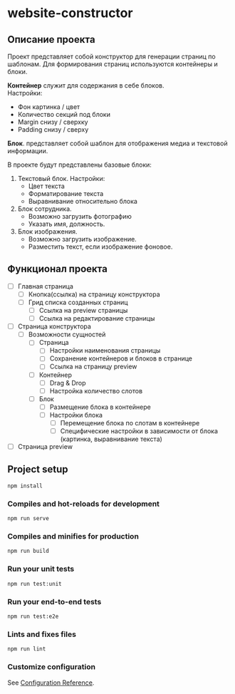 # website-constructor

## Описание проекта
Проект представляет собой конструктор для генерации страниц по шаблонам. Для формирования страниц используются контейнеры и блоки.  

**Контейнер** служит для содержания в себе блоков.  
Настройки:
* Фон картинка / цвет
* Количество секций под блоки
* Margin снизу / сверхку
* Padding снизу / сверху

**Блок**. представляет собой шаблон для отображения медиа и текстовой информации.

В проекте будут представлены базовые блоки:  
1. Текстовый блок. Настройки: 
   * Цвет текста
   * Форматирование текста
   * Выравнивание относительно блока
2. Блок сотрудника. 
   * Возможно загрузить фотографию
   * Указать имя, должность. 
3. Блок изображения. 
   * Возможно загрузить изображение. 
   * Разместить текст, если изображение фоновое.

## Функционал проекта
- [ ] Главная страница
  - [ ] Кнопка(ссылка) на страницу конструктора
  - [ ] Грид списка созданных страниц
    - [ ] Ссылка на preview страницы
    - [ ] Ссылка на редактирование страницы
- [ ] Страница конструктора
  - [ ] Возможности сущностей
    - [ ] Страница
      - [ ] Настройки наименования страницы
      - [ ] Сохранение контейнеров и блоков в странице
      - [ ] Ссылка на страницу preview
    - [ ] Контейнер
      - [ ] Drag & Drop
      - [ ] Настройка количество слотов
    - [ ] Блок
      - [ ] Размещение блока в контейнере
      - [ ] Настройки блока
        - [ ] Перемещение блока по слотам в контейнере
        - [ ] Специфические настройки в зависимости от блока (картинка, выравнивание текста)
- [ ] Страница preview

## Project setup
```
npm install
```

### Compiles and hot-reloads for development
```
npm run serve
```

### Compiles and minifies for production
```
npm run build
```

### Run your unit tests
```
npm run test:unit
```

### Run your end-to-end tests
```
npm run test:e2e
```

### Lints and fixes files
```
npm run lint
```

### Customize configuration
See [Configuration Reference](https://cli.vuejs.org/config/).
